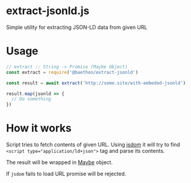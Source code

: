 # extract-jsonld.js
Simple utility for extracting JSON-LD data from given URL

# Usage

```js
// extract :: String -> Promise (Maybe Object)
const extract = require('@baethon/extract-jsonld')

const result = await extract('http://some.site/with-embeded-jsonld')

result.map(jsonld => {
  // Do something
})
```

# How it works

Script tries to fetch contents of given URL. Using [jsdom](https://github.com/jsdom/jsdom) it will try to find `<script type="application/ld+json">` tag and parse its contents.

The result will be wrapped in [Maybe](https://github.com/jsdom/jsdom) object.

If `jsdom` fails to load URL promise will be rejected.
